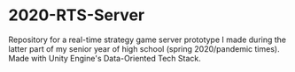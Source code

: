 # 2020-RTS-Server
Repository for a real-time strategy game server prototype I made during the latter part of my senior year of high school (spring 2020/pandemic times). Made with Unity Engine's Data-Oriented Tech Stack.
